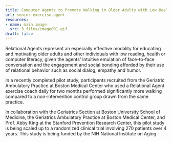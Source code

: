 ```yaml
---
title: Computer Agents to Promote Walking in Older Adults with Low Health Literacy
url: senior-exercise-agent
resources:
- name: main image
  src: 3_files/image001.gif
draft: false
---
```


Relational Agents represent an especially effective modality for educating and motivating older adults and other individuals with low reading, health or computer literacy, given the agents' intuitive emulation of face-to-face conversation and the engagement and social bonding afforded by their use of relational behavior such as social dialog, empathy and humor.

In a recently completed pilot study, participants recruited from the Geriatric Ambulatory Practice at Boston Medical Center who used a Relational Agent exercise coach daily for two months performed significantly more walking compared to a non-intervention control group drawn from the same practice.

In collaboration with the Geriatrics Section at Boston University School of Medicine, the Geriatrics Ambulatory Practice at Boston Medical Center, and Prof. Abby King at the Stanford Prevention Research Center, this pilot study is being scaled up to a randomized clinical trial involving 270 patients over 4 years. This study is being funded by the NIH National Institute on Aging.

